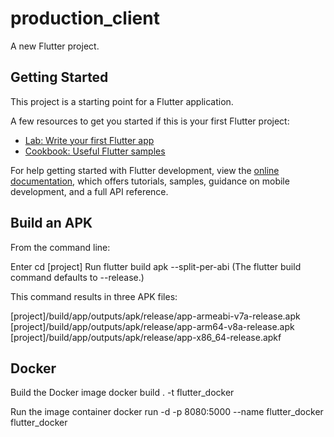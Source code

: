 # production_client

A new Flutter project.

## Getting Started

This project is a starting point for a Flutter application.

A few resources to get you started if this is your first Flutter project:

- [Lab: Write your first Flutter app](https://docs.flutter.dev/get-started/codelab)
- [Cookbook: Useful Flutter samples](https://docs.flutter.dev/cookbook)

For help getting started with Flutter development, view the
[online documentation](https://docs.flutter.dev/), which offers tutorials,
samples, guidance on mobile development, and a full API reference.


## Build an APK

From the command line:

Enter cd [project]
Run flutter build apk --split-per-abi
(The flutter build command defaults to --release.)

This command results in three APK files:

[project]/build/app/outputs/apk/release/app-armeabi-v7a-release.apk
[project]/build/app/outputs/apk/release/app-arm64-v8a-release.apk
[project]/build/app/outputs/apk/release/app-x86_64-release.apkf

## Docker
Build the Docker image
docker build . -t flutter_docker

Run the image container
docker run -d -p 8080:5000 --name flutter_docker flutter_docker